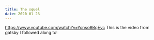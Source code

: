 ```yaml
---
title: The squel
date: 2020-01-23
---
```


https://www.youtube.com/watch?v=Ycnso8BqEyc
This is the video from gatsby I followed along to!
